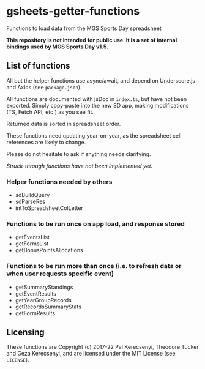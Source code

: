 # gsheets-getter-functions

Functions to load data from the MGS Sports Day spreadsheet

**This repository is not intended for public use. It is a set of internal bindings used by MGS Sports Day v1.5.**

## List of functions

All but the helper functions use async/await, and depend on Underscore.js and Axios (see `package.json`).

All functions are documented with jsDoc in `index.ts`, but have not been exported. Simply copy-paste into the new SD app, making modifications (TS, Fetch API, etc.) as you see fit.

Returned data is sorted in spreadsheet order.

These functions need updating year-on-year, as the spreadsheet cell references are likely to change.

Please do not hesitate to ask if anything needs clarifying.

*Struck-through functions have not been implemented yet.*

### Helper functions needed by others

+ sdBuildQuery
+ sdParseRes
+ intToSpreadsheetColLetter

### Functions to be run once on app load, and response stored

+ getEventsList
+ getFormsList
+ getBonusPointsAllocations

### Functions to be run more than once (i.e. to refresh data or when user requests specific event)

+ getSummaryStandings
+ getEventResults
+ getYearGroupRecords
+ getRecordsSummaryStats
+ getFormResults

## Licensing

These functions are Copyright (c) 2017-22 Pal Kerecsenyi, Theodore Tucker and Geza Kerecsenyi, and are licensed under the MIT License (see `LICENSE`).
